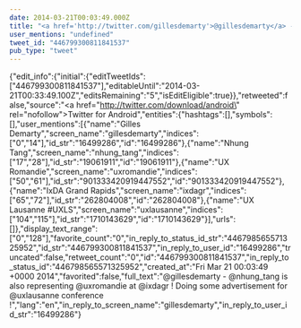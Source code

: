 ```yaml
---
date: 2014-03-21T00:03:49.000Z
title: "<a href='http://twitter.com/gillesdemarty'>@gillesdemarty</a> - <a href='http://twitter.com/nhung_tang'>@nhung_tang</a> is also representing <a href='http://twitter.com/uxromandie'>@uxromandie</a> at <a href='http://twitter.com/ixdagr'>@ixdagr</a> ! Doing some advertisement for <a href='http://twitter.com/uxlausanne'>@uxlausanne</a> conference !″"
user_mentions: "undefined"
tweet_id: "446799300811841537"
pub_type: "tweet"
---
```

{"edit_info":{"initial":{"editTweetIds":["446799300811841537"],"editableUntil":"2014-03-21T00:33:49.100Z","editsRemaining":"5","isEditEligible":true}},"retweeted":false,"source":"<a href=\"http://twitter.com/download/android\" rel=\"nofollow\">Twitter for Android</a>","entities":{"hashtags":[],"symbols":[],"user_mentions":[{"name":"Gilles Demarty","screen_name":"gillesdemarty","indices":["0","14"],"id_str":"16499286","id":"16499286"},{"name":"Nhung Tang","screen_name":"nhung_tang","indices":["17","28"],"id_str":"19061911","id":"19061911"},{"name":"UX Romandie","screen_name":"uxromandie","indices":["50","61"],"id_str":"901333420919447552","id":"901333420919447552"},{"name":"IxDA Grand Rapids","screen_name":"ixdagr","indices":["65","72"],"id_str":"262804008","id":"262804008"},{"name":"UX Lausanne #UXLS","screen_name":"uxlausanne","indices":["104","115"],"id_str":"1710143629","id":"1710143629"}],"urls":[]},"display_text_range":["0","128"],"favorite_count":"0","in_reply_to_status_id_str":"446798565571325952","id_str":"446799300811841537","in_reply_to_user_id":"16499286","truncated":false,"retweet_count":"0","id":"446799300811841537","in_reply_to_status_id":"446798565571325952","created_at":"Fri Mar 21 00:03:49 +0000 2014","favorited":false,"full_text":"@gillesdemarty - @nhung_tang is also representing @uxromandie at @ixdagr ! Doing some advertisement for @uxlausanne conference !","lang":"en","in_reply_to_screen_name":"gillesdemarty","in_reply_to_user_id_str":"16499286"}

